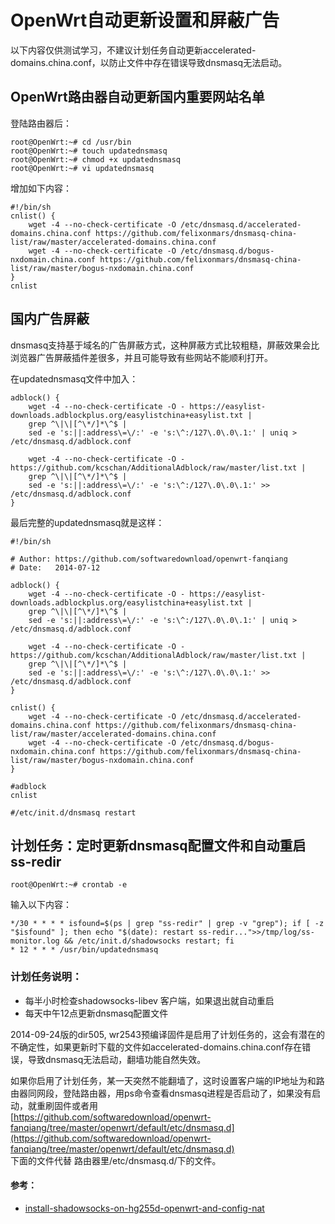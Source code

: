 # OpenWrt自动更新设置和屏蔽广告

以下内容仅供测试学习，不建议计划任务自动更新accelerated-domains.china.conf，以防止文件中存在错误导致dnsmasq无法启动。

## OpenWrt路由器自动更新国内重要网站名单
登陆路由器后：

	root@OpenWrt:~# cd /usr/bin
	root@OpenWrt:~# touch updatednsmasq
	root@OpenWrt:~# chmod +x updatednsmasq
	root@OpenWrt:~# vi updatednsmasq
	
增加如下内容：

	#!/bin/sh                                                                                                                                                               
	cnlist() {
		wget -4 --no-check-certificate -O /etc/dnsmasq.d/accelerated-domains.china.conf https://github.com/felixonmars/dnsmasq-china-list/raw/master/accelerated-domains.china.conf
		wget -4 --no-check-certificate -O /etc/dnsmasq.d/bogus-nxdomain.china.conf https://github.com/felixonmars/dnsmasq-china-list/raw/master/bogus-nxdomain.china.conf
	}		
	cnlist
	
## 国内广告屏蔽

dnsmasq支持基于域名的广告屏蔽方式，这种屏蔽方式比较粗糙，屏蔽效果会比浏览器广告屏蔽插件差很多，并且可能导致有些网站不能顺利打开。

在updatednsmasq文件中加入：

	adblock() {
		wget -4 --no-check-certificate -O - https://easylist-downloads.adblockplus.org/easylistchina+easylist.txt |
		grep ^\|\|[^\*/]*\^$ |
		sed -e 's:||:address\=\/:' -e 's:\^:/127\.0\.0\.1:' | uniq > /etc/dnsmasq.d/adblock.conf
	
		wget -4 --no-check-certificate -O - https://github.com/kcschan/AdditionalAdblock/raw/master/list.txt |
		grep ^\|\|[^\*/]*\^$ |
		sed -e 's:||:address\=\/:' -e 's:\^:/127\.0\.0\.1:' >> /etc/dnsmasq.d/adblock.conf
	}

最后完整的updatednsmasq就是这样：

	#!/bin/sh
	
	# Author: https://github.com/softwaredownload/openwrt-fanqiang
	# Date:   2014-07-12
	
	adblock() {
		wget -4 --no-check-certificate -O - https://easylist-downloads.adblockplus.org/easylistchina+easylist.txt |
		grep ^\|\|[^\*/]*\^$ |
		sed -e 's:||:address\=\/:' -e 's:\^:/127\.0\.0\.1:' | uniq > /etc/dnsmasq.d/adblock.conf
	
		wget -4 --no-check-certificate -O - https://github.com/kcschan/AdditionalAdblock/raw/master/list.txt |
		grep ^\|\|[^\*/]*\^$ |
		sed -e 's:||:address\=\/:' -e 's:\^:/127\.0\.0\.1:' >> /etc/dnsmasq.d/adblock.conf
	}
	
	cnlist() {
		wget -4 --no-check-certificate -O /etc/dnsmasq.d/accelerated-domains.china.conf https://github.com/felixonmars/dnsmasq-china-list/raw/master/accelerated-domains.china.conf
		wget -4 --no-check-certificate -O /etc/dnsmasq.d/bogus-nxdomain.china.conf https://github.com/felixonmars/dnsmasq-china-list/raw/master/bogus-nxdomain.china.conf
	}
	
	#adblock
	cnlist

	#/etc/init.d/dnsmasq restart


## 计划任务：定时更新dnsmasq配置文件和自动重启 ss-redir

	root@OpenWrt:~# crontab -e
	
输入以下内容：

	*/30 * * * * isfound=$(ps | grep "ss-redir" | grep -v "grep"); if [ -z "$isfound" ]; then echo "$(date): restart ss-redir...">>/tmp/log/ss-monitor.log && /etc/init.d/shadowsocks restart; fi
	* 12 * * * /usr/bin/updatednsmasq


### 计划任务说明：
- 每半小时检查shadowsocks-libev 客户端，如果退出就自动重启
- 每天中午12点更新dnsmasq配置文件


2014-09-24版的dir505, wr2543预编译固件是启用了计划任务的，这会有潜在的不确定性，如果更新时下载的文件如accelerated-domains.china.conf存在错误，导致dnsmasq无法启动，翻墙功能自然失效。

如果你启用了计划任务，某一天突然不能翻墙了，这时设置客户端的IP地址为和路由器同网段，登陆路由器，用ps命令查看dnsmasq进程是否启动了，如果没有启动，就重刷固件或者用  
[https://github.com/softwaredownload/openwrt-fanqiang/tree/master/openwrt/default/etc/dnsmasq.d](https://github.com/softwaredownload/openwrt-fanqiang/tree/master/openwrt/default/etc/dnsmasq.d)  
下面的文件代替 路由器里/etc/dnsmasq.d/下的文件。


#### 参考：
- [install-shadowsocks-on-hg255d-openwrt-and-config-nat](http://www.shuyz.com/install-shadowsocks-on-hg255d-openwrt-and-config-nat.html)
